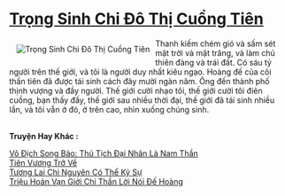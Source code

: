 <a href="https://truyentiki.com/trong-sinh-chi-do-thi-cuong-tien.31967/" title="Trọng Sinh Chi Đô Thị Cuồng Tiên"><h1>Trọng Sinh Chi Đô Thị Cuồng Tiên</h1></a><div style="display:table"><img align="right" style="float: left; padding: 10px;" src="https://truyentiki.com/a/img/str/src/31967.jpg" alt="Trọng Sinh Chi Đô Thị Cuồng Tiên">Thanh kiếm chém gió và sấm sét mặt trời và mặt trăng, và làm chủ thiên đàng và trái đất. Có sáu tỷ người trên thế giới, và tôi là người duy nhất kiêu ngạo. Hoàng đế của cõi thần tiên đã được tái sinh cách đây mười ngàn năm. Ông đến thành phố thịnh vượng và đầy người. Thế giới cười nhạo tôi, thế giới cười tôi điên cuồng, bạn thấy đấy, thế giới sau nhiều thời đại, thế giới đã tái sinh nhiều lần, và tôi vẫn ở đó, ở trên cao, nhìn xuống chúng sinh.</div><p><br><b>Truyện Hay Khác :</b></p><a href="https://truyentiki.com/vo-dich-song-bao-thu-tich-dai-nhan-la-nam-than.31966/" alt="Vô Địch Song Bảo: Thủ Tịch Đại Nhân Là Nam Thần">Vô Địch Song Bảo: Thủ Tịch Đại Nhân Là Nam Thần</a><br/><a href="https://truyencv2020.blogspot.com/2020/06/tien-vuong-tro-ve.html" alt="Tiên Vương Trở Về">Tiên Vương Trở Về</a><br/><a href="https://github.com/nownovels/topcv/tree/master/truyenhay/31647/README.md" alt="Tương Lai Chi Nguyên Có Thể Kỷ Sự">Tương Lai Chi Nguyên Có Thể Kỷ Sự</a><br/><a href="https://github.com/nownovels/top500/tree/master/truyenhay/33851/" alt="Triệu Hoán Vạn Giới Chi Thần Lời Nói Đế Hoàng">Triệu Hoán Vạn Giới Chi Thần Lời Nói Đế Hoàng</a><br/>